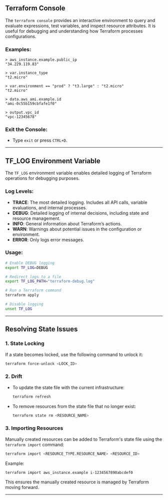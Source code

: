 ## **Terraform Console**
The `terraform console` provides an interactive environment to query and evaluate expressions, test variables, and inspect resource attributes. It is useful for debugging and understanding how Terraform processes configurations.

### Examples:
```hcl
> aws_instance.example.public_ip
"34.229.119.83"

> var.instance_type
"t2.micro"

> var.environment == "prod" ? "t3.large" : "t2.micro"
"t2.micro"

> data.aws_ami.example.id
"ami-0c55b159cbfafe1f0"

> output.vpc_id
"vpc-12345678"
```

### Exit the Console:
- Type `exit` or press `CTRL+D`.

---

## **TF_LOG Environment Variable**
The `TF_LOG` environment variable enables detailed logging of Terraform operations for debugging purposes. 

### Log Levels:
- **TRACE**: The most detailed logging. Includes all API calls, variable evaluations, and internal processes.
- **DEBUG**: Detailed logging of internal decisions, including state and resource management.
- **INFO**: General information about Terraform’s actions.
- **WARN**: Warnings about potential issues in the configuration or environment.
- **ERROR**: Only logs error messages.

### Usage:
```bash
# Enable DEBUG logging
export TF_LOG=DEBUG

# Redirect logs to a file
export TF_LOG_PATH="terraform-debug.log"

# Run a Terraform command
terraform apply

# Disable logging
unset TF_LOG
```

---

## Resolving State Issues

### 1. **State Locking**
If a state becomes locked, use the following command to unlock it:
```bash
terraform force-unlock <LOCK_ID>
```

### 2. **Drift**
- To update the state file with the current infrastructure:
  ```bash
  terraform refresh
  ```
- To remove resources from the state file that no longer exist:
  ```bash
  terraform state rm <RESOURCE_NAME>
  ```

### 3. **Importing Resources**
Manually created resources can be added to Terraform's state file using the `terraform import` command:
```bash
terraform import <RESOURCE_TYPE.RESOURCE_NAME> <RESOURCE_ID>
```

Example:
```bash
terraform import aws_instance.example i-1234567890abcdef0
```

This ensures the manually created resource is managed by Terraform moving forward.

---
